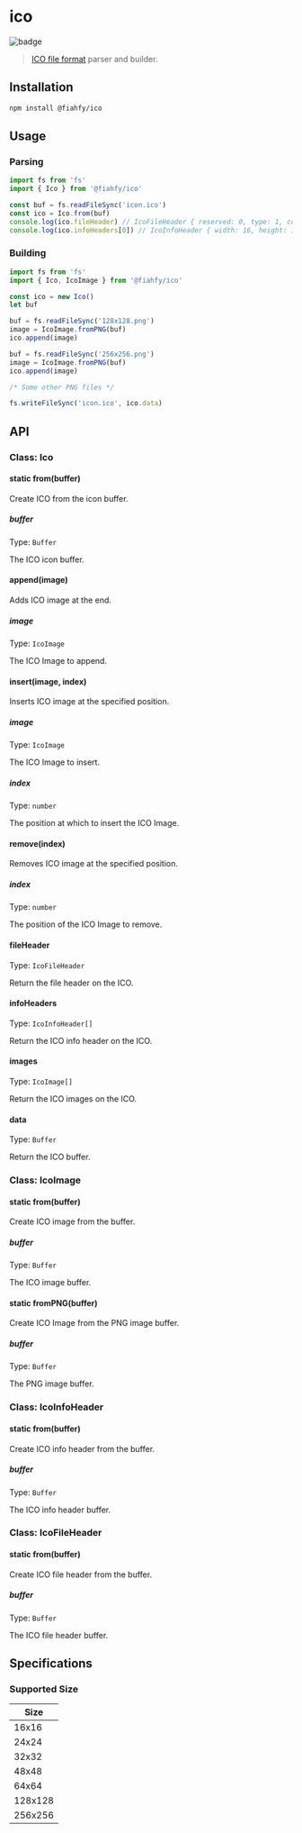 <!-- markdownlint-disable MD024 -->
# ico

![badge](https://github.com/fiahfy/ico/workflows/Node.js%20Package/badge.svg)

> [ICO file format](<https://en.wikipedia.org/wiki/ICO_(file_format)>) parser and builder.

## Installation

```bash
npm install @fiahfy/ico
```

## Usage

### Parsing

```js
import fs from 'fs'
import { Ico } from '@fiahfy/ico'

const buf = fs.readFileSync('icon.ico')
const ico = Ico.from(buf)
console.log(ico.fileHeader) // IcoFileHeader { reserved: 0, type: 1, count: 7 }
console.log(ico.infoHeaders[0]) // IcoInfoHeader { width: 16, height: 16, ... }
```

### Building

```js
import fs from 'fs'
import { Ico, IcoImage } from '@fiahfy/ico'

const ico = new Ico()
let buf

buf = fs.readFileSync('128x128.png')
image = IcoImage.fromPNG(buf)
ico.append(image)

buf = fs.readFileSync('256x256.png')
image = IcoImage.fromPNG(buf)
ico.append(image)

/* Some other PNG files */

fs.writeFileSync('icon.ico', ico.data)
```

## API

### Class: Ico

#### static from(buffer)

Create ICO from the icon buffer.

##### buffer

Type: `Buffer`

The ICO icon buffer.

#### append(image)

Adds ICO image at the end.

##### image

Type: `IcoImage`

The ICO Image to append.

#### insert(image, index)

Inserts ICO image at the specified position.

##### image

Type: `IcoImage`

The ICO Image to insert.

##### index

Type: `number`

The position at which to insert the ICO Image.

#### remove(index)

Removes ICO image at the specified position.

##### index

Type: `number`

The position of the ICO Image to remove.

#### fileHeader

Type: `IcoFileHeader`

Return the file header on the ICO.

#### infoHeaders

Type: `IcoInfoHeader[]`

Return the ICO info header on the ICO.

#### images

Type: `IcoImage[]`

Return the ICO images on the ICO.

#### data

Type: `Buffer`

Return the ICO buffer.

### Class: IcoImage

#### static from(buffer)

Create ICO image from the buffer.

##### buffer

Type: `Buffer`

The ICO image buffer.

#### static fromPNG(buffer)

Create ICO Image from the PNG image buffer.

##### buffer

Type: `Buffer`

The PNG image buffer.

### Class: IcoInfoHeader

#### static from(buffer)

Create ICO info header from the buffer.

##### buffer

Type: `Buffer`

The ICO info header buffer.

### Class: IcoFileHeader

#### static from(buffer)

Create ICO file header from the buffer.

##### buffer

Type: `Buffer`

The ICO file header buffer.

## Specifications

### Supported Size

| Size    |
| ------- |
| 16x16   |
| 24x24   |
| 32x32   |
| 48x48   |
| 64x64   |
| 128x128 |
| 256x256 |
